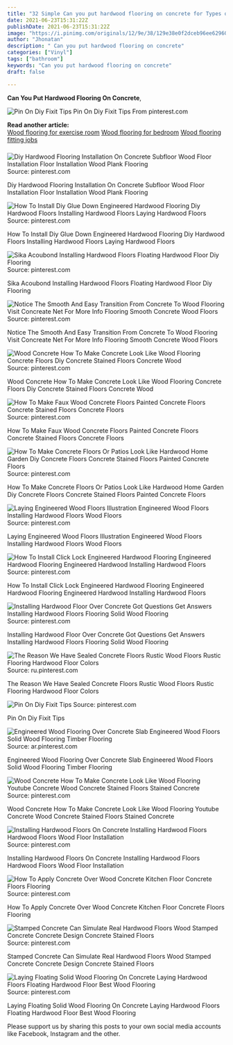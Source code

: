 ```yaml
---
title: "32 Simple Can you put hardwood flooring on concrete for Types of Floor"
date: 2021-06-23T15:31:22Z
publishDate: 2021-06-23T15:31:22Z
image: "https://i.pinimg.com/originals/12/9e/38/129e38e0f2dceb96ee6296092b741238.jpg"
author: "Jhonatan"
description: " Can you put hardwood flooring on concrete"
categories: ["Vinyl"]
tags: ["bathroom"]
keywords: "Can you put hardwood flooring on concrete"
draft: false

---
```

<!-- Head tag Code -->
**Can You Put Hardwood Flooring On Concrete**, 

![Pin On Diy Fixit Tips](https://i.ytimg.com/vi/rqgv9qnM6rM/maxresdefault.jpg "Pin On Diy Fixit Tips")
Pin On Diy Fixit Tips From pinterest.com

**Read another article:**  
[Wood flooring for exercise room](/wood-flooring-for-exercise-room/)
[Wood flooring for bedroom](/wood-flooring-for-bedroom/)
[Wood flooring fitting jobs](/wood-flooring-fitting-jobs/)




### 

 


![Diy Hardwood Flooring Installation On Concrete Subfloor Wood Floor Installation Floor Installation Wood Plank Flooring](https://i.pinimg.com/originals/e7/29/7b/e7297b5b5520e0f23d9d17b04f05a42f.jpg "Diy Hardwood Flooring Installation On Concrete Subfloor Wood Floor Installation Floor Installation Wood Plank Flooring")
Source: pinterest.com

Diy Hardwood Flooring Installation On Concrete Subfloor Wood Floor Installation Floor Installation Wood Plank Flooring  

![How To Install Diy Glue Down Engineered Hardwood Flooring Diy Hardwood Floors Installing Hardwood Floors Laying Hardwood Floors](https://i.pinimg.com/736x/26/6c/b4/266cb48bed430c611dea4a7c4fafc1cc--diy-hardwood-floor-plywood-flooring-diy-on-concrete.jpg "How To Install Diy Glue Down Engineered Hardwood Flooring Diy Hardwood Floors Installing Hardwood Floors Laying Hardwood Floors")
Source: pinterest.com

How To Install Diy Glue Down Engineered Hardwood Flooring Diy Hardwood Floors Installing Hardwood Floors Laying Hardwood Floors  

![Sika Acoubond Installing Hardwood Floors Floating Hardwood Floor Diy Flooring](https://i.pinimg.com/originals/95/17/42/951742a03aa8d19d81fb77768fa0e11e.jpg "Sika Acoubond Installing Hardwood Floors Floating Hardwood Floor Diy Flooring")
Source: pinterest.com

Sika Acoubond Installing Hardwood Floors Floating Hardwood Floor Diy Flooring  

![Notice The Smooth And Easy Transition From Concrete To Wood Flooring Visit Concreate Net For More Info Flooring Smooth Concrete Wood Floors](https://i.pinimg.com/originals/06/8d/45/068d45e99b41096208d288d9d1161273.jpg "Notice The Smooth And Easy Transition From Concrete To Wood Flooring Visit Concreate Net For More Info Flooring Smooth Concrete Wood Floors")
Source: pinterest.com

Notice The Smooth And Easy Transition From Concrete To Wood Flooring Visit Concreate Net For More Info Flooring Smooth Concrete Wood Floors  

![Wood Concrete How To Make Concrete Look Like Wood Flooring Concrete Floors Diy Concrete Stained Floors Concrete Wood](https://i.pinimg.com/originals/8c/9c/74/8c9c741f87b54c9ea55a91550b5ce73e.jpg "Wood Concrete How To Make Concrete Look Like Wood Flooring Concrete Floors Diy Concrete Stained Floors Concrete Wood")
Source: pinterest.com

Wood Concrete How To Make Concrete Look Like Wood Flooring Concrete Floors Diy Concrete Stained Floors Concrete Wood  

![How To Make Faux Wood Concrete Floors Painted Concrete Floors Concrete Stained Floors Concrete Floors](https://i.pinimg.com/originals/9e/93/d2/9e93d2045362ae231b87702746be9e7f.jpg "How To Make Faux Wood Concrete Floors Painted Concrete Floors Concrete Stained Floors Concrete Floors")
Source: pinterest.com

How To Make Faux Wood Concrete Floors Painted Concrete Floors Concrete Stained Floors Concrete Floors  

![How To Make Concrete Floors Or Patios Look Like Hardwood Home Garden Diy Concrete Floors Concrete Stained Floors Painted Concrete Floors](https://i.pinimg.com/originals/88/3b/f4/883bf400301789d5500acd2d048fa7a6.png "How To Make Concrete Floors Or Patios Look Like Hardwood Home Garden Diy Concrete Floors Concrete Stained Floors Painted Concrete Floors")
Source: pinterest.com

How To Make Concrete Floors Or Patios Look Like Hardwood Home Garden Diy Concrete Floors Concrete Stained Floors Painted Concrete Floors  

![Laying Engineered Wood Floors Illustration Engineered Wood Floors Installing Hardwood Floors Wood Floors](https://i.pinimg.com/originals/bb/52/10/bb5210855371b8edd823997756c067a7.jpg "Laying Engineered Wood Floors Illustration Engineered Wood Floors Installing Hardwood Floors Wood Floors")
Source: pinterest.com

Laying Engineered Wood Floors Illustration Engineered Wood Floors Installing Hardwood Floors Wood Floors  

![How To Install Click Lock Engineered Hardwood Flooring Engineered Hardwood Flooring Engineered Hardwood Installing Hardwood Floors](https://i.pinimg.com/originals/50/e7/d1/50e7d19996e17f02240c1819bb22dfa1.jpg "How To Install Click Lock Engineered Hardwood Flooring Engineered Hardwood Flooring Engineered Hardwood Installing Hardwood Floors")
Source: pinterest.com

How To Install Click Lock Engineered Hardwood Flooring Engineered Hardwood Flooring Engineered Hardwood Installing Hardwood Floors  

![Installing Hardwood Floor Over Concrete Got Questions Get Answers Installing Hardwood Floors Flooring Solid Wood Flooring](https://i.pinimg.com/originals/00/3e/24/003e24b517cc8fe67f2e09cea99ccb55.jpg "Installing Hardwood Floor Over Concrete Got Questions Get Answers Installing Hardwood Floors Flooring Solid Wood Flooring")
Source: pinterest.com

Installing Hardwood Floor Over Concrete Got Questions Get Answers Installing Hardwood Floors Flooring Solid Wood Flooring  

![The Reason We Have Sealed Concrete Floors Rustic Wood Floors Rustic Flooring Hardwood Floor Colors](https://i.pinimg.com/564x/9d/c0/36/9dc0369cb9a775997d64c86dda9e17fe.jpg "The Reason We Have Sealed Concrete Floors Rustic Wood Floors Rustic Flooring Hardwood Floor Colors")
Source: ru.pinterest.com

The Reason We Have Sealed Concrete Floors Rustic Wood Floors Rustic Flooring Hardwood Floor Colors  

![Pin On Diy Fixit Tips](https://i.ytimg.com/vi/rqgv9qnM6rM/maxresdefault.jpg "Pin On Diy Fixit Tips")
Source: pinterest.com

Pin On Diy Fixit Tips  

![Engineered Wood Flooring Over Concrete Slab Engineered Wood Floors Solid Wood Flooring Timber Flooring](https://i.pinimg.com/originals/6c/0f/1b/6c0f1beeeea42079bec4cadd730f4969.jpg "Engineered Wood Flooring Over Concrete Slab Engineered Wood Floors Solid Wood Flooring Timber Flooring")
Source: ar.pinterest.com

Engineered Wood Flooring Over Concrete Slab Engineered Wood Floors Solid Wood Flooring Timber Flooring  

![Wood Concrete How To Make Concrete Look Like Wood Flooring Youtube Concrete Wood Concrete Stained Floors Stained Concrete](https://i.pinimg.com/originals/81/58/d0/8158d01a4eb5abe0f514ef9ed5cc9994.jpg "Wood Concrete How To Make Concrete Look Like Wood Flooring Youtube Concrete Wood Concrete Stained Floors Stained Concrete")
Source: pinterest.com

Wood Concrete How To Make Concrete Look Like Wood Flooring Youtube Concrete Wood Concrete Stained Floors Stained Concrete  

![Installing Hardwood Floors On Concrete Installing Hardwood Floors Hardwood Floors Wood Floor Installation](https://i.ytimg.com/vi/PmgOW6_-yyc/maxresdefault.jpg "Installing Hardwood Floors On Concrete Installing Hardwood Floors Hardwood Floors Wood Floor Installation")
Source: pinterest.com

Installing Hardwood Floors On Concrete Installing Hardwood Floors Hardwood Floors Wood Floor Installation  

![How To Apply Concrete Over Wood Concrete Kitchen Floor Concrete Floors Flooring](https://i.pinimg.com/originals/b6/3e/71/b63e710f2452998613a1c2cf2c631633.jpg "How To Apply Concrete Over Wood Concrete Kitchen Floor Concrete Floors Flooring")
Source: pinterest.com

How To Apply Concrete Over Wood Concrete Kitchen Floor Concrete Floors Flooring  

![Stamped Concrete Can Simulate Real Hardwood Floors Wood Stamped Concrete Concrete Design Concrete Stained Floors](https://i.pinimg.com/originals/5d/bf/14/5dbf148e8f227184eff7de3be60172a3.jpg "Stamped Concrete Can Simulate Real Hardwood Floors Wood Stamped Concrete Concrete Design Concrete Stained Floors")
Source: pinterest.com

Stamped Concrete Can Simulate Real Hardwood Floors Wood Stamped Concrete Concrete Design Concrete Stained Floors  

![Laying Floating Solid Wood Flooring On Concrete Laying Hardwood Floors Floating Hardwood Floor Best Wood Flooring](https://i.pinimg.com/originals/12/9e/38/129e38e0f2dceb96ee6296092b741238.jpg "Laying Floating Solid Wood Flooring On Concrete Laying Hardwood Floors Floating Hardwood Floor Best Wood Flooring")
Source: pinterest.com

Laying Floating Solid Wood Flooring On Concrete Laying Hardwood Floors Floating Hardwood Floor Best Wood Flooring  

Please support us by sharing this posts to your own social media accounts like Facebook, Instagram and the other.

